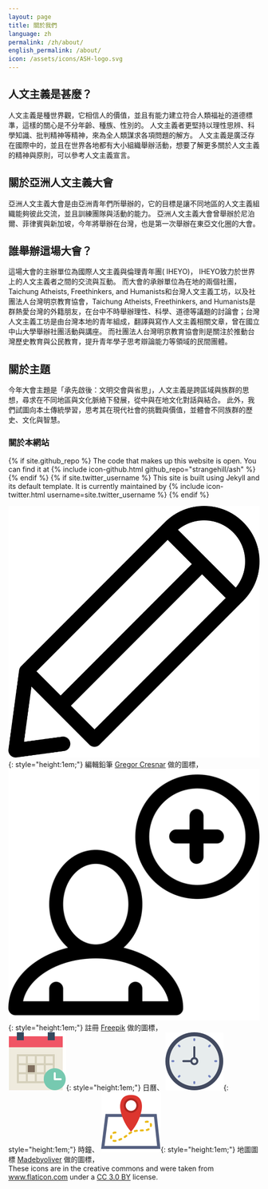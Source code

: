 ```yaml
---
layout: page
title: 關於我們
language: zh
permalink: /zh/about/
english_permalink: /about/
icon: /assets/icons/ASH-logo.svg
---
```


## 人文主義是甚麼？

人文主義是種世界觀，它相信人的價值，並且有能力建立符合人類福祉的道德標準，這樣的關心是不分年齡、種族、性別的。
人文主義者更堅持以理性思辨、科學知識、批判精神等精神，來為全人類謀求各項問題的解方。
人文主義是廣泛存在國際中的，並且在世界各地都有大小組織舉辦活動，想要了解更多關於人文主義的精神與原則，可以參考人文主義宣言。

## 關於亞洲人文主義大會

亞洲人文主義大會是由亞洲青年們所舉辦的，它的目標是讓不同地區的人文主義組織能夠彼此交流，並且訓練團隊與活動的能力。
亞洲人文主義大會曾舉辦於尼泊爾、菲律賓與新加坡，今年將舉辦在台灣，也是第一次舉辦在東亞文化圈的大會。

## 誰舉辦這場大會？

這場大會的主辦單位為國際人文主義與倫理青年團( IHEYO)， IHEYO致力於世界上的人文主義者之間的交流與互動。
而大會的承辦單位為在地的兩個社團，Taichung Atheists, Freethinkers, and Humanists和台灣人文主義工坊，以及社團法人台灣明京教育協會，Taichung Atheists, Freethinkers, and Humanists是群熱愛台灣的外籍朋友，在台中不時舉辦理性、科學、道德等議題的討論會；台灣人文主義工坊是由台灣本地的青年組成，翻譯與寫作人文主義相關文章，曾在國立中山大學舉辦社團活動與講座。
而社團法人台灣明京教育協會則是關注於推動台灣歷史教育與公民教育，提升青年學子思考辯論能力等領域的民間團體。

## 關於主題

今年大會主題是「承先啟後：文明交會與省思」，人文主義是跨區域與族群的思想，尋求在不同地區與文化脈絡下發展，從中與在地文化對話與結合。
此外，我們試圖向本土傳統學習，思考其在現代社會的挑戰與價值，並體會不同族群的歷史、文化與智慧。

### 關於本網站

{% if site.github_repo %}
  The code that makes up this website is open.
  You can find it at
  {% include icon-github.html github_repo="strangehill/ash" %}
{% endif %}
{% if site.twitter_username %}
  This site is built using Jekyll and its default template. It is currently maintained by
  {% include icon-twitter.html username=site.twitter_username %}
{% endif %}

![編輯鉛筆的圖標](/assets/icons/edit.svg){: style="height:1em;"} 編輯鉛筆 [Gregor Cresnar]("http://www.flaticon.com/authors/gregor-cresnar") 做的圖標，  
![註冊](/assets/icons/sign-up.svg){: style="height:1em;"} 註冊 [Freepik](http://www.freepik.com) 做的圖標，  
![日曆、時間表](/assets/icons/calendar.svg){: style="height:1em;"} 日曆、
![時鐘](/assets/icons/clock.svg){: style="height:1em;"} 時鐘、
![地圖](/assets/icons/map-location.svg){: style="height:1em;"} 地圖圖標 [Madebyoliver](http://www.flaticon.com/authors/madebyoliver) 做的圖標，  
These icons are in the creative commons and were taken from <a href="http://www.flaticon.com" title="Flaticon">www.flaticon.com</a> under a <a href="http://creativecommons.org/licenses/by/3.0/" title="Creative Commons BY 3.0" target="_blank">CC 3.0 BY</a> license.

